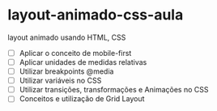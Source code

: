 # layout-animado-css-aula
layout animado usando HTML, CSS 
- [ ]  Aplicar o conceito de mobile-first
- [ ]  Aplicar unidades de medidas relativas 
- [ ]  Utilizar breakpoints @media
- [ ]  Utilizar variáveis no CSS
- [ ]  Utilizar transições, transformações e Animações no CSS 
- [ ]  Conceitos e utilização de Grid Layout

